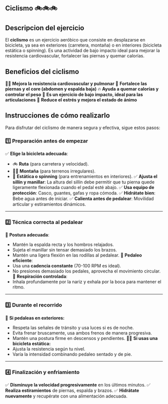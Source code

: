 ## Ciclismo 🚲🚲🚲

## Descripcion del ejercicio

El **ciclismo** es un ejercicio aeróbico que consiste en desplazarse en bicicleta, ya sea en exteriores (carretera, montaña) o en interiores (bicicleta estática o spinning). Es una actividad de bajo impacto ideal para mejorar la resistencia cardiovascular, fortalecer las piernas y quemar calorías.



## **Beneficios del ciclismo**

🚴‍♂️ **Mejora la resistencia cardiovascular y pulmonar**
 💪 **Fortalece las piernas y el core (abdomen y espalda baja)**
 🔥 **Ayuda a quemar calorías y controlar el peso**
 🦵 **Es un ejercicio de bajo impacto, ideal para las articulaciones**
 🧠 **Reduce el estrés y mejora el estado de ánimo**



## Instrucciones de cómo realizarlo

Para disfrutar del ciclismo de manera segura y efectiva, sigue estos pasos:

### **1️⃣ Preparación antes de empezar**

✅ **Elige la bicicleta adecuada**:

- 🚲 **Ruta** (para carretera y velocidad).
- 🚵‍♂️ **Montaña** (para terrenos irregulares).
- 🚴 **Estática o spinning** (para entrenamientos en interiores).
   ✅ **Ajusta el sillín y manillar**: La altura del sillín debe permitir que tu pierna quede ligeramente flexionada cuando el pedal esté abajo.
   ✅ **Usa equipo de protección**: Casco, guantes, gafas y ropa cómoda.
   ✅ **Hidrátate bien**: Bebe agua antes de iniciar.
   ✅ **Calienta antes de pedalear**: Movilidad articular y estiramientos dinámicos.

------

### **2️⃣ Técnica correcta al pedalear**

🔹 **Postura adecuada**:

- Mantén la espalda recta y los hombros relajados.
- Sujeta el manillar sin tensar demasiado los brazos.
- Mantén una ligera flexión en las rodillas al pedalear.
   🔹 **Pedaleo eficiente**:
- Usa una **cadencia constante** (70-100 RPM es ideal).
- No presiones demasiado los pedales, aprovecha el movimiento circular.
   🔹 **Respiración controlada**:
- Inhala profundamente por la nariz y exhala por la boca para mantener el ritmo.

------

### **3️⃣ Durante el recorrido**

🚦 **Si pedaleas en exteriores:**

- Respeta las señales de tránsito y usa luces si es de noche.
- Evita frenar bruscamente, usa ambos frenos de manera progresiva.
- Mantén una postura firme en descensos y pendientes.
   🏋️‍♂️ **Si usas una bicicleta estática:**
- Ajusta la resistencia según tu nivel.
- Varía la intensidad combinando pedaleo sentado y de pie.

------

### **4️⃣ Finalización y enfriamiento**

✅ **Disminuye la velocidad progresivamente** en los últimos minutos.
 ✅ **Realiza estiramientos** de piernas, espalda y brazos.
 ✅ **Hidrátate nuevamente** y recupérate con una alimentación adecuada.

